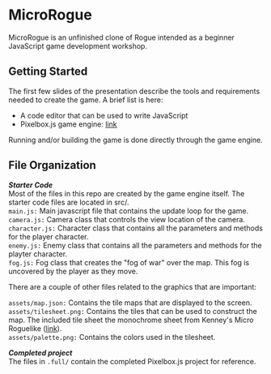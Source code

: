# MicroRogue

MicroRogue is an unfinished clone of Rogue intended as a beginner JavaScript game development workshop.

## Getting Started  
The first few slides of the presentation describe the tools and requirements needed to create the game. A brief list is here:  
* A code editor that can be used to write JavaScript
* Pixelbox.js game engine: [link](https://pixwlk.itch.io/pixelbox)

Running and/or building the game is done directly through the game engine.

## File Organization
***Starter Code***  
Most of the files in this repo are created by the game engine itself. The starter code files are located in src/.  
`main.js:` Main javascript file that contains the update loop for the game.  
`camera.js:` Camera class that controls the view location of the camera.  
`character.js:` Character class that contains all the parameters and methods for the player character.  
`enemy.js:` Enemy class that contains all the parameters and methods for the playter character.  
`fog.js:` Fog class that creates the "fog of war" over the map. This fog is uncovered by the player as they move.   

There are a couple of other files related to the graphics that are important:  

`assets/map.json:` Contains the tile maps that are displayed to the screen.  
`assets/tilesheet.png:` Contains the tiles that can be used to construct the map. The included tile sheet the monochrome sheet from Kenney's Micro Roguelike ([link](https://kenney.nl/assets/micro-roguelike)).  
`assets/palette.png:` Contains the colors used in the tilesheet.  

***Completed project***  
The files in `.full/` contain the completed Pixelbox.js project for reference.  
